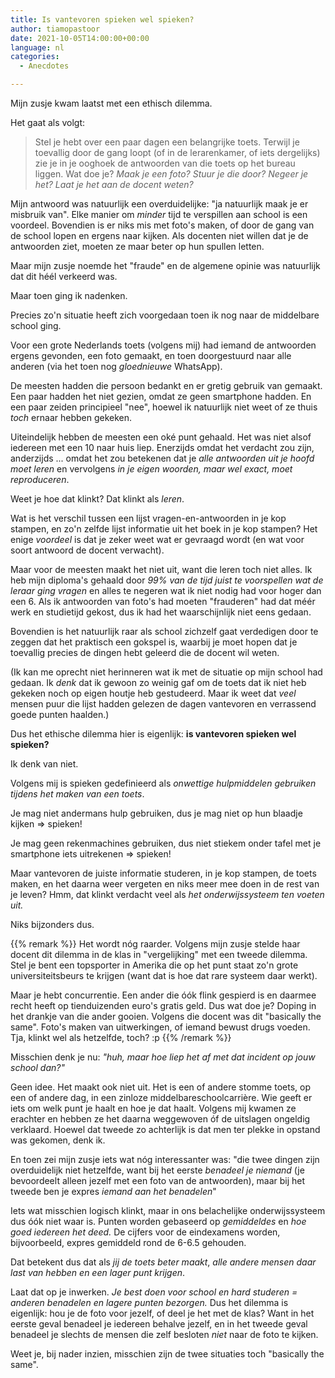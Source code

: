 ```yaml
---
title: Is vantevoren spieken wel spieken?
author: tiamopastoor
date: 2021-10-05T14:00:00+00:00
language: nl
categories:
  - Anecdotes

---
```

Mijn zusje kwam laatst met een ethisch dilemma. 

Het gaat als volgt:

> Stel je hebt over een paar dagen een belangrijke toets. Terwijl je toevallig door de gang loopt (of in de lerarenkamer, of iets dergelijks) zie je in je ooghoek de antwoorden van die toets op het bureau liggen. Wat doe je? _Maak je een foto? Stuur je die door? Negeer je het? Laat je het aan de docent weten?_

Mijn antwoord was natuurlijk een overduidelijke: "ja natuurlijk maak je er misbruik van". Elke manier om _minder_ tijd te verspillen aan school is een voordeel. Bovendien is er niks mis met foto's maken, of door de gang van de school lopen en ergens naar kijken. Als docenten niet willen dat je de antwoorden ziet, moeten ze maar beter op hun spullen letten.

Maar mijn zusje noemde het "fraude" en de algemene opinie was natuurlijk dat dit héél verkeerd was. 

Maar toen ging ik nadenken. 

Precies zo'n situatie heeft zich voorgedaan toen ik nog naar de middelbare school ging.

Voor een grote Nederlands toets (volgens mij) had iemand de antwoorden ergens gevonden, een foto gemaakt, en toen doorgestuurd naar alle anderen (via het toen nog _gloednieuwe_ WhatsApp). 

De meesten hadden die persoon bedankt en er gretig gebruik van gemaakt. Een paar hadden het niet gezien, omdat ze geen smartphone hadden. En een paar zeiden principieel "nee", hoewel ik natuurlijk niet weet of ze thuis _toch_ ernaar hebben gekeken.

Uiteindelijk hebben de meesten een oké punt gehaald. Het was niet alsof iedereen met een 10 naar huis liep. Enerzijds omdat het verdacht zou zijn, anderzijds ... omdat het zou betekenen dat je _alle antwoorden uit je hoofd moet leren_ en vervolgens _in je eigen woorden, maar wel exact, moet reproduceren_.

Weet je hoe dat klinkt? Dat klinkt als _leren_. 

Wat is het verschil tussen een lijst vragen-en-antwoorden in je kop stampen, en zo'n zelfde lijst informatie uit het boek in je kop stampen? Het enige _voordeel_ is dat je zeker weet wat er gevraagd wordt (en wat voor soort antwoord de docent verwacht). 

Maar voor de meesten maakt het niet uit, want die leren toch niet alles. Ik heb mijn diploma's gehaald door _99% van de tijd juist te voorspellen wat de leraar ging vragen_ en alles te negeren wat ik niet nodig had voor hoger dan een 6. Als ik antwoorden van foto's had moeten "frauderen" had dat méér werk en studietijd gekost, dus ik had het waarschijnlijk niet eens gedaan.

Bovendien is het natuurlijk raar als school zichzelf gaat verdedigen door te zeggen dat het praktisch een gokspel is, waarbij je moet hopen dat je toevallig precies de dingen hebt geleerd die de docent wil weten.

(Ik kan me oprecht niet herinneren wat ik met de situatie op mijn school had gedaan. Ik _denk_ dat ik gewoon zo weinig gaf om de toets dat ik niet heb gekeken noch op eigen houtje heb gestudeerd. Maar ik weet dat _veel_ mensen puur die lijst hadden gelezen de dagen vantevoren en verrassend goede punten haalden.)

Dus het ethische dilemma hier is eigenlijk: **is vantevoren spieken wel spieken?**

Ik denk van niet.

Volgens mij is spieken gedefinieerd als _onwettige hulpmiddelen gebruiken tijdens het maken van een toets_. 

Je mag niet andermans hulp gebruiken, dus je mag niet op hun blaadje kijken => spieken! 

Je mag geen rekenmachines gebruiken, dus niet stiekem onder tafel met je smartphone iets uitrekenen => spieken!

Maar vantevoren de juiste informatie studeren, in je kop stampen, de toets maken, en het daarna weer vergeten en niks meer mee doen in de rest van je leven? Hmm, dat klinkt verdacht veel als _het onderwijssysteem ten voeten uit._ 

Niks bijzonders dus.

{{% remark %}}
Het wordt nóg raarder. Volgens mijn zusje stelde haar docent dit dilemma in de klas in "vergelijking" met een tweede dilemma. Stel je bent een topsporter in Amerika die op het punt staat zo'n grote universiteitsbeurs te krijgen (want dat is hoe dat rare systeem daar werkt). 

Maar je hebt concurrentie. Een ander die óók flink gespierd is en daarmee recht heeft op tienduizenden euro's gratis geld. Dus wat doe je? Doping in het drankje van die ander gooien. Volgens die docent was dit "basically the same". Foto's maken van uitwerkingen, of iemand bewust drugs voeden. Tja, klinkt wel als hetzelfde, toch? :p
{{% /remark %}}

Misschien denk je nu: _"huh, maar hoe liep het af met dat incident op jouw school dan?"_ 

Geen idee. Het maakt ook niet uit. Het is een of andere stomme toets, op een of andere dag, in een zinloze middelbareschoolcarrière. Wie geeft er iets om welk punt je haalt en hoe je dat haalt. Volgens mij kwamen ze erachter en hebben ze het daarna weggewoven óf de uitslagen ongeldig verklaard. Hoewel dat tweede zo achterlijk is dat men ter plekke in opstand was gekomen, denk ik.

En toen zei mijn zusje iets wat nóg interessanter was: "die twee dingen zijn overduidelijk niet hetzelfde, want bij het eerste _benadeel je niemand_ (je bevoordeelt alleen jezelf met een foto van de antwoorden), maar bij het tweede ben je expres _iemand aan het benadelen_"

Iets wat misschien logisch klinkt, maar in ons belachelijke onderwijssysteem dus óók niet waar is. Punten worden gebaseerd op _gemiddeldes_ en _hoe goed iedereen het deed._ De cijfers voor de eindexamens worden, bijvoorbeeld, expres gemiddeld rond de 6-6.5 gehouden. 

Dat betekent dus dat als _jij de toets beter maakt_, _alle andere mensen daar last van hebben en een lager punt krijgen_.

Laat dat op je inwerken. _Je best doen voor school en hard studeren = anderen benadelen en lagere punten bezorgen._ Dus het dilemma is eigenlijk: hou je de foto voor jezelf, of deel je het met de klas? Want in het eerste geval benadeel je iedereen behalve jezelf, en in het tweede geval benadeel je slechts de mensen die zelf besloten _niet_ naar de foto te kijken.

Weet je, bij nader inzien, misschien zijn de twee situaties toch "basically the same".